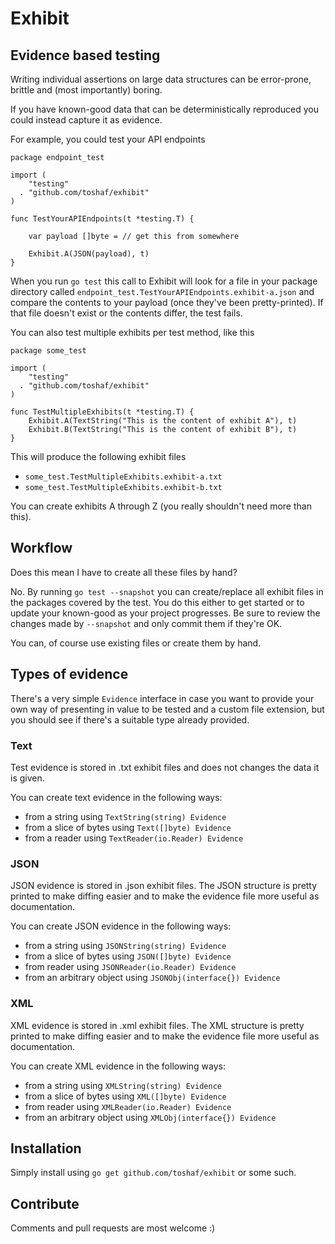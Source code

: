 # Exhibit

## Evidence based testing

Writing individual assertions on large data structures can be error-prone, brittle and (most importantly) boring.

If you have known-good data that can be deterministically reproduced you could instead capture it as evidence.

For example, you could test your API endpoints
    
    package endpoint_test

    import (
        "testing"
      . "github.com/toshaf/exhibit"
    )

    func TestYourAPIEndpoints(t *testing.T) {
        
        var payload []byte = // get this from somewhere

        Exhibit.A(JSON(payload), t)
    }

When you run `go test` this call to Exhibit will look for a file in your package directory called `endpoint_test.TestYourAPIEndpoints.exhibit-a.json` and compare the contents to your payload (once they've been pretty-printed). If that file doesn't exist or the contents differ, the test fails.

You can also test multiple exhibits per test method, like this

    package some_test

    import (
        "testing"
      . "github.com/toshaf/exhibit"
    )
    
    func TestMultipleExhibits(t *testing.T) {
        Exhibit.A(TextString("This is the content of exhibit A"), t)
        Exhibit.B(TextString("This is the content of exhibit B"), t)
    }

This will produce the following exhibit files
- `some_test.TestMultipleExhibits.exhibit-a.txt`
- `some_test.TestMultipleExhibits.exhibit-b.txt`

You can create exhibits A through Z (you really shouldn't need more than this).

## Workflow

Does this mean I have to create all these files by hand?

No. By running `go test --snapshot` you can create/replace all exhibit files in the packages covered by the test. You do this either to get started or to update your known-good as your project progresses. Be sure to review the changes made by `--snapshot` and only commit them if they're OK.

You can, of course use existing files or create them by hand.

## Types of evidence

There's a very simple `Evidence` interface in case you want to provide your own way of presenting in value to be tested and a custom file extension, but you should see if there's a suitable type already provided.

### Text

Test evidence is stored in .txt exhibit files and does not changes the data it is given.

You can create text evidence in the following ways:
- from a string using `TextString(string) Evidence`
- from a slice of bytes using `Text([]byte) Evidence`
- from a reader using `TextReader(io.Reader) Evidence`

### JSON

JSON evidence is stored in .json exhibit files. The JSON structure is pretty printed to make diffing easier and to make the evidence file more useful as documentation.

You can create JSON evidence in the following ways:
- from a string using `JSONString(string) Evidence`
- from a slice of bytes using `JSON([]byte) Evidence`
- from reader using `JSONReader(io.Reader) Evidence`
- from an arbitrary object using `JSONObj(interface{}) Evidence`

### XML

XML evidence is stored in .xml exhibit files. The XML structure is pretty printed to make diffing easier and to make the evidence file more useful as documentation.

You can create XML evidence in the following ways:
- from a string using `XMLString(string) Evidence`
- from a slice of bytes using `XML([]byte) Evidence`
- from reader using `XMLReader(io.Reader) Evidence`
- from an arbitrary object using `XMLObj(interface{}) Evidence`

## Installation

Simply install using `go get github.com/toshaf/exhibit` or some such.

## Contribute

Comments and pull requests are most welcome :)

